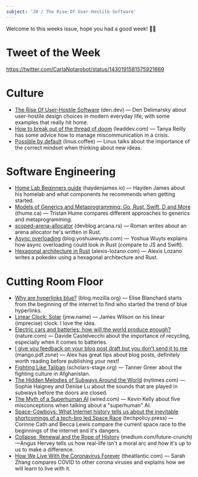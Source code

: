 ```yaml
---
subject: '20 / The Rise Of User-Hostile Software'
---
```


Welcome to this weeks issue, hope you had a good week! 🙌🏻

# Tweet of the Week
https://twitter.com/CarlaNotarobot/status/1430191581575921669

#  Culture
* [The Rise Of User-Hostile Software](https://den.dev/blog/user-hostile-software/) (den.dev) — Den Delimarsky about user-hostile design choices in modern everyday life, with some examples that really hit home.
* [How to break out of the thread of doom](https://leaddev.com/productivity-eng-velocity/how-break-out-thread-doom) (leaddev.com) — Tanya Reilly has some advice how to manage miscommunication in a crisis.
* [Possible by default](https://linus.coffee/note/possible/) (linus.coffee) — Linus talks about the importance of the correct mindset when thinking about new ideas.

# Software Engineering
* [Home Lab Beginners guide](https://haydenjames.io/home-lab-beginners-guide-hardware/) (haydenjames.io) — Hayden James about his homelab and what components he recommends when getting started.
* [Models of Generics and Metaprogramming: Go, Rust, Swift, D and More](https://thume.ca/2019/07/14/a-tour-of-metaprogramming-models-for-generics/) (thume.ca) — Tristan Hume compares different approaches to generics and metaprogramming.
* [scoped-arena-allocator](https://devblog.arcana.rs/scoped-arena-allocator) (devblog.arcana.rs) — Roman writes about an arena allocator he's written in Rust.
* [Async overloading](https://blog.yoshuawuyts.com/async-overloading/) (blog.yoshuawuyts.com) — Yoshua Wuyts explains how async overloading could look in Rust (compare to JS and Swift).
* [Hexagonal architecture in Rust](https://alexis-lozano.com/hexagonal-architecture-in-rust-1/) (alexis-lozano.com) — Alexis Lozano writes a pokedex using a hexagonal architecture and Rust.

# Cutting Room Floor
* [Why are hyperlinks blue?](https://blog.mozilla.org/en/internet-culture/deep-dives/why-are-hyperlinks-blue/) (blog.mozilla.org) — Elise Blanchard starts from the beginning of the internet to find who started the trend of blue hyperlinks.
* [Linear Clock: Solar](https://jmw.name/projects/linear-clock/) (jmw.name) — James Wilson on his linear (imprecise) clock. I love the idea.
* [Electric cars and batteries: how will the world produce enough?](https://www.nature.com/articles/d41586-021-02222-1) (nature.com) — Davide Castelvecchi about the importance of recycling, especially when it comes to batteries.
* [I give you feedback on your blog post draft but you don't send it to me](https://mango.pdf.zone/i-give-you-feedback-on-your-blog-post-draft-but-you-dont-send-it-to-me) (mango.pdf.zone) — Alex has great tips about blog posts, definitely worth reading before publishing your next!
* [Fighting Like Taliban](https://scholars-stage.org/fighting-like-taliban/) (scholars-stage.org) — Tanner Greer about the fighting culture in Afghanistan.
* [The Hidden Melodies of Subways Around the World](https://www.nytimes.com/interactive/2021/08/13/arts/subway-train-sounds.html) (nytimes.com) — Sophie Haigney and Denise Lu about the sounds that are played in subways before the doors are closed.
* [The Myth of a Superhuman AI](https://www.wired.com/2017/04/the-myth-of-a-superhuman-ai) (wired.com) — Kevin Kelly about five misconceptions when talking about a "superhuman" AI.
* [Space-Cowboys: What Internet history tells us about the inevitable shortcomings of a tech-bro led Space Race](https://techpolicy.press/space-cowboys-what-internet-history-tells-us-about-the-inevitable-shortcomings-of-a-tech-bro-led-space-race/) (techpolicy.press) — Corinne Cath and Becca Lewis compare the current space race to the beginnings of the internet and it's dangers.
* [Collapse, Renewal and the Rope of History](https://medium.com/future-crunch/collapse-renewal-and-the-rope-of-history-7584e52180b6) (medium.com/future-crunch) —Angus Hervey tells us how real-life isn't a moral arc and how it's up to us to make a difference.
* [How We Live With the Coronavirus Forever](https://www.theatlantic.com/science/archive/2021/08/how-we-live-coronavirus-forever/619783/) (theatlantic.com) — Sarah Zhang compares COVID to other corona viruses and explains how we will learn to live with it.
